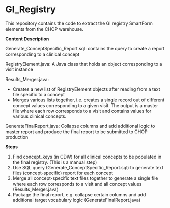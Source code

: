 GI_Registry
===========
This repository contains the code to extract the GI registry SmartForm elements from the CHOP warehouse. 

**Content Description**

Generate_ConceptSpecific_Report.sql: contains the query to create a report corresponding to a clinical concept

RegistryElement.java: A Java class that holds an object corresponding to a visit instance 

Results_Merger.java: 
- Creates a new list of RegistryElement objects after reading from a text file specific to a concept
- Merges various lists together, i.e. creates a single record out of different concept values corresponding to a given visit. The output is a master file where each row corresponds to a visit and contains values for various clinical concepts. 
 
GenerateFinalReport.java:  Collapse columns and add additional logic to master report and produce the final report to be submitted to CHOP production 

**Steps**

1. Find concept_keys (in CDW) for all clinical concepts to be populated in the final registry. (This is a manual step)
2. Use SQL query (Generate_ConceptSpecific_Report.sql) to generate text files (concept-specific) report for each concept
3. Merge all concept-specific text files together to generate a single file where each row corresponds to a visit and all concept values (Results_Merger.java)
4. Package the final report, e.g. collapse certain columns and add additional target vocabulary logic (GenerateFinalReport.java)


